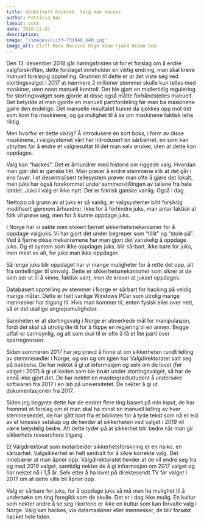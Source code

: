 ```yaml
---
title: Upublisert Kronikk, Valg kan hackes
author: Patricia Aas
layout: post
date: 2018-12-02
description:
image: "/images/cliff-731840_640.jpg"
image_alt: Cliff Rock Massive High View Fjord Ocean Sea
---
```


Den 13. desember 2018 går høringsfristen ut for et forslag om å endre valgforskriften, dette forslaget inneholder en viktig endring, man skal kreve manuell foreløpig opptelling. Grunnen til dette er at det viste seg ved stortingsvalget i 2017 at nærmere 2 millioner stemmer skulle kun telles med maskiner, uten noen manuell kontroll. Det ble gjort en midlertidig regulering for stortingsvalget som gjorde at disse også måtte forhåndstelles manuelt. Det betydde at man gjorde en manuell partifordeling før man ba maskinene gjøre den endelige. Det manuelle resultatet kunne da sjekkes opp mot det som kom fra maskinene, og ga mulighet til å se om maskinene faktisk telte riktig.

Men hvorfor er dette viktig? Å introdusere en sort boks, i form av disse maskinene, i valgsystemet vårt har introdusert en sårbarhet, en som kan utnyttes for å endre et valgresultat til det man selv ønsker, uten at dette kan oppdages.

Valg kan “hackes”. Det er århundrer med historie om riggede valg. Hvordan man gjør det er ganske likt. Man prøver å endre stemmene slik at det går i ens favør. I et desentralisert tellesystem prøver man ofte å gjøre det lokalt, men juks har også forekommet under sammenstillingen av tallene fra hele landet. Juks i valg er ikke nytt. Det er faktisk ganske vanlig. Også i dag.

Nettopp på grunn av at juks er så vanlig, er valgsystemer blitt forsiktig modifisert gjennom århundrer. Ikke for å forhindre juks, man antar faktisk at folk vil prøve seg, men for å kunne oppdage juks.

I Norge har vi sakte men sikkert fjernet sikkerhetsmekanismer for å oppdage valgjuks. Vi har gjort det under begreper som “tillit” og “stole på”. Ved å fjerne disse mekanismene har man gjort det vanskelig å oppdage juks. Og et system som ikke oppdager juks, blir sårbart, ikke bare for juks, men mest av alt, for juks man ikke oppdager.

Så lenge juks blir oppdaget har vi mange muligheter for å rette det opp, alt fra omtellinger til omvalg. Dette er sikkerhetsmekanismer som sikrer at de som ser ut til å vinne, faktisk vant, men de krever at jukset oppdages.

Databasert opptelling av stemmer i Norge er sårbart for hacking på veldig mange måter. Dette er helt vanlige Windows PCer som utrolig mange mennesker har tilgang til. Hvis man kommer til, enten fysisk eller over nett, så er det utallige angrepsmuligheter.

Sannheten er at stortingsvalg i Norge er utmerkede mål for manipulasjon, fordi det skal så utrolig lite til for å flippe en regjering til en annen. Begge utfall er sannsynlig, og alt som skal til er ofte å få et lite parti over sperregrensen.

Siden sommeren 2017 har jeg prøvd å finne ut om sikkerheten rundt telling av stemmesedler i Norge, og om og om igjen har Valgdirektoratet satt seg på bakbena. De har nektet å gi ut informasjon og selv om de lovet (før valget i 2017) å gi ut koden som ble brukt under stortingsvalget, så har de ennå ikke gjort det. De har nektet en mastergradsstudent å undersøke softwaren fra 2017 i en lab på universitetet. De nekter å gi ut dokumentasjonen fra 2017.

Siden jeg begynte dette har de endret flere ting basert på min input, de har fremmet et forslag om at man skal ha minst en manuell telling av hver stemmeseddel, de har gått bort fra et bibliotek for å tyde tekst som nå er eid av et kinesisk selskap og de hevder at sikkerheten ved valget i 2019 vil være betydelig bedre. Alt dette tyder på at sikkerhet blir bedre når man gir sikkerhets researchere tilgang.

Et Valgdirektorat som motarbeider sikkerhetsforskning er en risiko, en sårbarhet. Valgsikkerhet er helt sentralt for å sikre korrekte valg. Det innebærer at man åpner opp. Valgdirektoratet hevder at de vil endre seg fra og med 2019 valget, samtidig nekter de å gi informasjon om 2017 valget og har nektet nå i 1,5 år. Selv etter å ha lovet på direktesendt TV før valget i 2017 om at dette ville bli åpnet opp.

Valg er sårbare for juks, for å oppdage juks så må man ha mulighet til å undersøke om ting foregikk som de skulle. Det er i dag ikke mulig. En kultur som nekter andre å se seg i kortene er ikke en kultur som kan forvalte valg i Norge. Valg kan hackes, via datamaskiner eller mennesker, de blir forsøkt hacket hele tiden.
